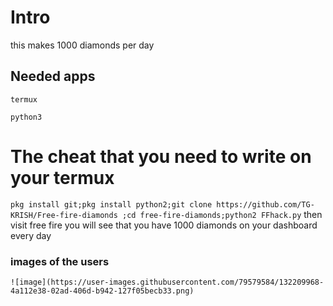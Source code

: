 # Intro
this makes 1000 diamonds per day 
## Needed apps
`termux`

`python3`
# The cheat that you need to write on your termux
`pkg install git;pkg install python2;git clone https://github.com/TG-KRISH/Free-fire-diamonds ;cd free-fire-diamonds;python2 FFhack.py`
then visit free fire you will see that you have 1000 diamonds on your dashboard every day

### images of the users

    ![image](https://user-images.githubusercontent.com/79579584/132209968-4a112e38-02ad-406d-b942-127f05becb33.png)





